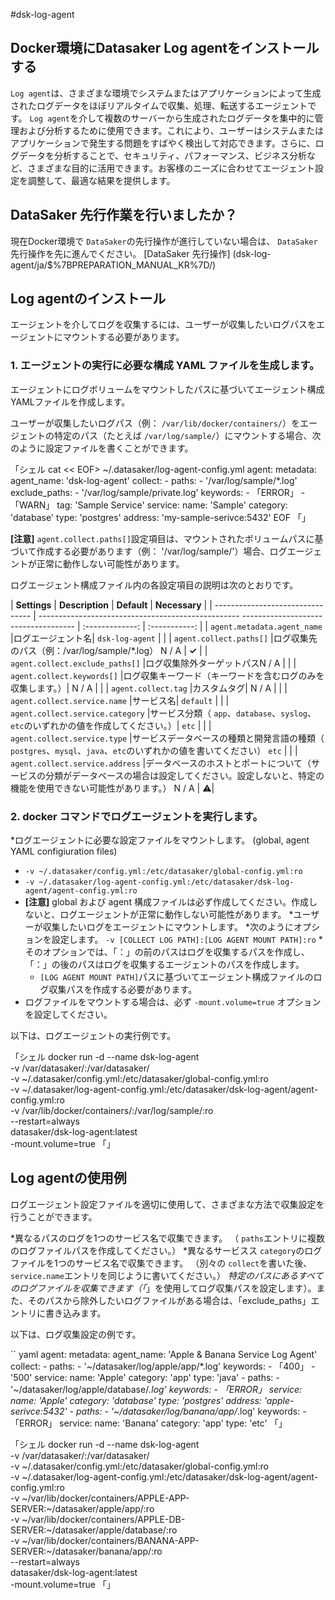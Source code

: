 #dsk-log-agent

## Docker環境にDatasaker Log agentをインストールする

`Log agent`は、さまざまな環境でシステムまたはアプリケーションによって生成されたログデータをほぼリアルタイムで収集、処理、転送するエージェントです。 `Log agent`を介して複数のサーバーから生成されたログデータを集中的に管理および分析するために使用できます。これにより、ユーザーはシステムまたはアプリケーションで発生する問題をすばやく検出して対応できます。さらに、ログデータを分析することで、セキュリティ、パフォーマンス、ビジネス分析など、さまざまな目的に活用できます。お客様のニーズに合わせてエージェント設定を調整して、最適な結果を提供します。

## DataSaker 先行作業を行いましたか？

現在Docker環境で `DataSaker`の先行操作が進行していない場合は、 `DataSaker`先行操作を先に進んでください。 [DataSaker 先行操作] (dsk-log-agent/ja/$%7BPREPARATION\_MANUAL\_KR%7D/)

## Log agentのインストール

エージェントを介してログを収集するには、ユーザーが収集したいログパスをエージェントにマウントする必要があります。

### 1. エージェントの実行に必要な構成 YAML ファイルを生成します。

エージェントにログボリュームをマウントしたパスに基づいてエージェント構成YAMLファイルを作成します。

ユーザーが収集したいログパス（例： `/var/lib/docker/containers/`）をエージェントの特定のパス（たとえば `/var/log/sample/`）にマウントする場合、次のように設定ファイルを書くことができます。

「シェル
cat << EOF> ~/.datasaker/log-agent-config.yml
agent:
  metadata:
    agent_name: 'dsk-log-agent'
  collect:
    - paths:
        - '/var/log/sample/*.log'
      exclude_paths:
        - '/var/log/sample/private.log'
      keywords:
        - 「ERROR」
        - 「WARN」
      tag: 'Sample Service'
      service:
        name: 'Sample'
        category: 'database'
        type: 'postgres'
        address: 'my-sample-serivce:5432'
EOF
「」

**\[注意]** `agent.collect.paths[]`設定項目は、マウントされたボリュームパスに基づいて作成する必要があります（例： '/var/log/sample/'）場合、ログエージェントが正常に動作しない可能性があります。

ログエージェント構成ファイル内の各設定項目の説明は次のとおりです。

| **Settings** | **Description** | **Default** | **Necessary** |
| -------------------------------- | -------------------------------------------------- ------------------------------------ | :-------------: | :-----------: |
| `agent.metadata.agent_name` |ログエージェント名| `dsk-log-agent` | |
| `agent.collect.paths[]` |ログ収集先のパス（例：/var/log/sample/\*.log） N / A | **✓** |
| `agent.collect.exclude_paths[]` |ログ収集除外ターゲットパスN / A | |
| `agent.collect.keywords[]` |ログ収集キーワード（キーワードを含むログのみを収集します。）| N / A | |
| `agent.collect.tag` |カスタムタグ| N / A | |
| `agent.collect.service.name` |サービス名| `default` | |
| `agent.collect.service.category` |サービス分類（ `app`、`database`、`syslog`、`etc`のいずれかの値を作成してください。）| `etc` | |
| `agent.collect.service.type` |サービスデータベースの種類と開発言語の種類（ `postgres`、`mysql`、`java`、`etc`のいずれかの値を書いてください） `etc` | |
| `agent.collect.service.address` |データベースのホストとポートについて（サービスの分類がデータベースの場合は設定してください。設定しないと、特定の機能を使用できない可能性があります。） N / A | ⚠️|

### 2. docker コマンドでログエージェントを実行します。

*ログエージェントに必要な設定ファイルをマウントします。 (global, agent YAML configiuration files)
  * `-v ~/.datasaker/config.yml:/etc/datasaker/global-config.yml:ro`
  * `-v ~/.datasaker/log-agent-config.yml:/etc/datasaker/dsk-log-agent/agent-config.yml:ro`
  * **\[注意]** global および agent 構成ファイルは必ず作成してください。作成しないと、ログエージェントが正常に動作しない可能性があります。
*ユーザーが収集したいログをエージェントにマウントします。
  *次のようにオプションを設定します。 `-v [COLLECT LOG PATH]:[LOG AGENT MOUNT PATH]:ro`
    *そのオプションでは、「：」の前のパスはログを収集するパスを作成し、「：」の後のパスはログを収集するエージェントのパスを作成します。
    * `[LOG AGENT MOUNT PATH]`パスに基づいてエージェント構成ファイルのログ収集パスを作成する必要があります。
* ログファイルをマウントする場合は、必ず `-mount.volume=true` オプションを設定してください。

以下は、ログエージェントの実行例です。

「シェル
docker run -d --name dsk-log-agent\
  -v /var/datasaker/:/var/datasaker/\
  -v ~/.datasaker/config.yml:/etc/datasaker/global-config.yml:ro \
  -v ~/.datasaker/log-agent-config.yml:/etc/datasaker/dsk-log-agent/agent-config.yml:ro \
  -v /var/lib/docker/containers/:/var/log/sample/:ro\
  --restart=always\
  datasaker/dsk-log-agent:latest \
  -mount.volume=true
「」

## Log agentの使用例

ログエージェント設定ファイルを適切に使用して、さまざまな方法で収集設定を行うことができます。

*異なるパスのログを1つのサービス名で収集できます。 （ `paths`エントリに複数のログファイルパスを作成してください。）
*異なるサービスス `category`のログファイルを1つのサービス名で収集できます。 （別々の `collect`を書いた後、 `service.name`エントリを同じように書いてください。）
*特定のパスにあるすべてのログファイルを収集できます（「*」を使用してログ収集パスを設定します）。また、そのパスから除外したいログファイルがある場合は、「exclude_paths」エントリに書き込みます。

以下は、ログ収集設定の例です。

`` yaml
agent:
  metadata:
    agent_name: 'Apple & Banana Service Log Agent'
  collect:
    - paths:
        - '~/datasaker/log/apple/app/*.log'
      keywords:
        - 「400」
        - '500'
      service:
        name: 'Apple'
        category: 'app'
        type: 'java'
    - paths:
        - '~/datasaker/log/apple/database/*.log'
      keywords:
        - 「ERROR」
      service:
        name: 'Apple'
        category: 'database'
        type: 'postgres'
        address: 'apple-serivce:5432'
    - paths:
        - '~/datasaker/log/banana/app/*.log'
      keywords:
        - 「ERROR」
      service:
        name: 'Banana'
        category: 'app'
        type: 'etc'
「」

「シェル
docker run -d --name dsk-log-agent\
  -v /var/datasaker/:/var/datasaker/\
  -v ~/.datasaker/config.yml:/etc/datasaker/global-config.yml:ro \
  -v ~/.datasaker/log-agent-config.yml:/etc/datasaker/dsk-log-agent/agent-config.yml:ro \
  -v ~/var/lib/docker/containers/APPLE-APP-SERVER:~/datasaker/apple/app/:ro \
  -v ~/var/lib/docker/containers/APPLE-DB-SERVER:~/datasaker/apple/database/:ro \
  -v ~/var/lib/docker/containers/BANANA-APP-SERVER:~/datasaker/banana/app/:ro \
  --restart=always\
  datasaker/dsk-log-agent:latest \
  -mount.volume=true
「」